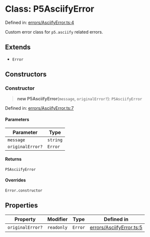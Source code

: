 # Class: P5AsciifyError

Defined in: [errors/AsciifyError.ts:4](https://github.com/humanbydefinition/p5.asciify/blob/ace1342891258faf7ebc3f7702cd043e86c2060a/src/lib/errors/AsciifyError.ts#L4)

Custom error class for `p5.asciify` related errors.

## Extends

- `Error`

## Constructors

### Constructor

> **new P5AsciifyError**(`message`, `originalError?`): `P5AsciifyError`

Defined in: [errors/AsciifyError.ts:7](https://github.com/humanbydefinition/p5.asciify/blob/ace1342891258faf7ebc3f7702cd043e86c2060a/src/lib/errors/AsciifyError.ts#L7)

#### Parameters

| Parameter        | Type     |
| ---------------- | -------- |
| `message`        | `string` |
| `originalError?` | `Error`  |

#### Returns

`P5AsciifyError`

#### Overrides

`Error.constructor`

## Properties

| Property                                    | Modifier   | Type    | Defined in                                                                                                                                                  |
| ------------------------------------------- | ---------- | ------- | ----------------------------------------------------------------------------------------------------------------------------------------------------------- |
| <a id="originalerror"></a> `originalError?` | `readonly` | `Error` | [errors/AsciifyError.ts:5](https://github.com/humanbydefinition/p5.asciify/blob/ace1342891258faf7ebc3f7702cd043e86c2060a/src/lib/errors/AsciifyError.ts#L5) |
